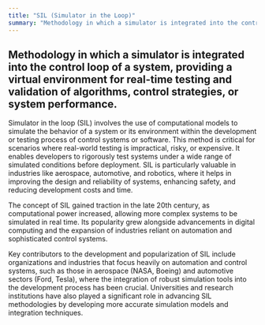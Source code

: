 ```yaml
---
title: "SIL (Simulator in the Loop)"
summary: "Methodology in which a simulator is integrated into the control loop of a system, providing a virtual environment for real-time testing and validation of algorithms, control strategies, or system performance."
---
```


## Methodology in which a simulator is integrated into the control loop of a system, providing a virtual environment for real-time testing and validation of algorithms, control strategies, or system performance.

Simulator in the loop (SIL) involves the use of computational models to simulate the behavior of a system or its environment within the development or testing process of control systems or software. This method is critical for scenarios where real-world testing is impractical, risky, or expensive. It enables developers to rigorously test systems under a wide range of simulated conditions before deployment. SIL is particularly valuable in industries like aerospace, automotive, and robotics, where it helps in improving the design and reliability of systems, enhancing safety, and reducing development costs and time.

The concept of SIL gained traction in the late 20th century, as computational power increased, allowing more complex systems to be simulated in real time. Its popularity grew alongside advancements in digital computing and the expansion of industries reliant on automation and sophisticated control systems.

Key contributors to the development and popularization of SIL include organizations and industries that focus heavily on automation and control systems, such as those in aerospace (NASA, Boeing) and automotive sectors (Ford, Tesla), where the integration of robust simulation tools into the development process has been crucial. Universities and research institutions have also played a significant role in advancing SIL methodologies by developing more accurate simulation models and integration techniques.